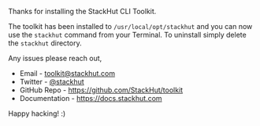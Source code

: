 Thanks for installing the StackHut CLI Toolkit. 

The toolkit has been installed to `/usr/local/opt/stackhut` and you can now use the `stackhut` command from your Terminal. To uninstall simply delete the `stackhut` directory.

Any issues please reach out,

 * Email - [toolkit@stackhut.com](mailto:toolkit@stackhut.com)
 * Twitter - [@stackhut](https://twitter.com/StackHut)
 * GitHub Repo - https://github.com/StackHut/toolkit
 * Documentation - https://docs.stackhut.com


Happy hacking! :)

